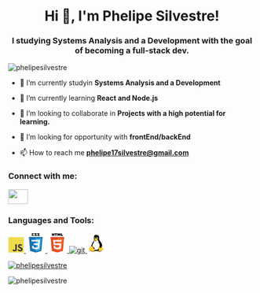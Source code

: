 <h1 align="center">Hi 👋, I'm Phelipe Silvestre!</h1>
<h3 align="center">I studying Systems Analysis and a Development with the goal of becoming a full-stack dev.</h3>

<p align="left"> <img src="https://komarev.com/ghpvc/?username=phelipesilvestre&label=Profile%20views&color=0e75b6&style=flat" alt="phelipesilvestre" /> </p>

- 🔭 I’m currently studyin **Systems Analysis and a Development**

- 🌱 I’m currently learning **React and Node.js**

- 👯 I’m looking to collaborate in **Projects with a high potential for learning.**

- 🤝 I’m looking for opportunity with **frontEnd/backEnd**

- 📫 How to reach me **phelipe17silvestre@gmail.com**

<h3 align="left">Connect with me:</h3>
<p align="left">
<a href="https://www.linkedin.com/in/phelipe-silvestre-636683125" target="blank"><img align="center" src="https://raw.githubusercontent.com/rahuldkjain/github-profile-readme-generator/master/src/images/icons/Social/linked-in-alt.svg" alt="" height="30" width="40" /></a>
</p>

<h3 align="left">Languages and Tools:</h3>
<p align="left"> <a href="https://developer.mozilla.org/en-US/docs/Web/JavaScript" target="_blank" rel="noreferrer"> <img src="https://raw.githubusercontent.com/devicons/devicon/master/icons/javascript/javascript-original.svg" alt="javascript" width="32" /> </a><a href="https://www.w3schools.com/css/" target="_blank" rel="noreferrer"> <img src="https://raw.githubusercontent.com/devicons/devicon/master/icons/css3/css3-original-wordmark.svg" alt="css3" width="40" height="40"/> </a>  <a href="https://www.w3.org/html/" target="_blank" rel="noreferrer"> <img src="https://raw.githubusercontent.com/devicons/devicon/master/icons/html5/html5-original-wordmark.svg" alt="html5" width="40" height="40"/> </a>  <a href="https://git-scm.com/" target="_blank" rel="noreferrer"> <img src="https://www.vectorlogo.zone/logos/git-scm/git-scm-icon.svg" alt="git" width="35"/> </a><a href="https://www.linux.org/" target="_blank" rel="noreferrer"> <img src="https://raw.githubusercontent.com/devicons/devicon/master/icons/linux/linux-original.svg" alt="linux" width="37" "/> </a> </p>

<p align="left"> <a href="https://github.com/ryo-ma/github-profile-trophy"><img src="https://github-profile-trophy.vercel.app/?username=phelipesilvestre&theme=onedark" alt="phelipesilvestre" /></a> </p>

<p><img align="left" src="https://github-readme-stats.vercel.app/api/top-langs?username=phelipesilvestre&show_icons=true&locale=en&layout=compact" alt="phelipesilvestre" /></p>









